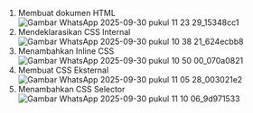 1. Membuat dokumen HTML
 ![Gambar WhatsApp 2025-09-30 pukul 11 23 29_15348cc1](https://github.com/user-attachments/assets/996ce7c7-702e-43ac-9cef-6afefcae27a5)
2. Mendeklarasikan CSS Internal
 ![Gambar WhatsApp 2025-09-30 pukul 10 38 21_624ecbb8](https://github.com/user-attachments/assets/2198a1e7-4b16-4647-8b42-62b2f6fbfc6a)
3. Menambahkan Inline CSS
 ![Gambar WhatsApp 2025-09-30 pukul 10 50 00_070a0821](https://github.com/user-attachments/assets/946167b9-7081-4409-94d5-5dae3ccce311)
4. Membuat CSS Eksternal
 ![Gambar WhatsApp 2025-09-30 pukul 11 05 28_003021e2](https://github.com/user-attachments/assets/768c3c57-3113-4db9-bf80-08aabd1581a5)
5. Menambahkan CSS Selector
 ![Gambar WhatsApp 2025-09-30 pukul 11 10 06_9d971533](https://github.com/user-attachments/assets/8c9bc9ee-0bdb-4451-b642-cc827c22039f)




